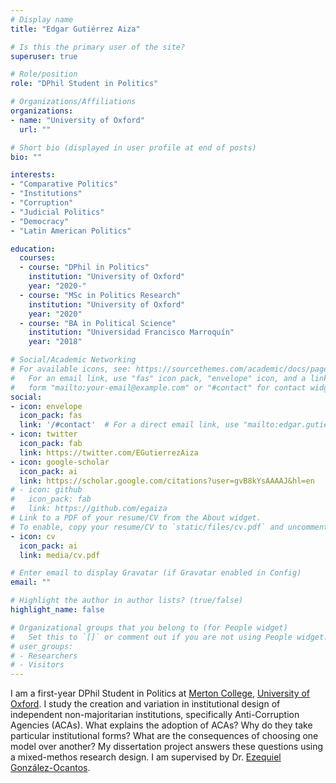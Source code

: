 ```yaml
---
# Display name
title: "Edgar Gutiérrez Aiza"

# Is this the primary user of the site?
superuser: true

# Role/position
role: "DPhil Student in Politics"

# Organizations/Affiliations
organizations:
- name: "University of Oxford"
  url: ""

# Short bio (displayed in user profile at end of posts)
bio: ""

interests:
- "Comparative Politics"
- "Institutions"
- "Corruption"
- "Judicial Politics"
- "Democracy"
- "Latin American Politics"

education:
  courses:
  - course: "DPhil in Politics"
    institution: "University of Oxford"
    year: "2020-"
  - course: "MSc in Politics Research"
    institution: "University of Oxford"
    year: "2020"
  - course: "BA in Political Science"
    institution: "Universidad Francisco Marroquín"
    year: "2018"

# Social/Academic Networking
# For available icons, see: https://sourcethemes.com/academic/docs/page-builder/#icons
#   For an email link, use "fas" icon pack, "envelope" icon, and a link in the
#   form "mailto:your-email@example.com" or "#contact" for contact widget.
social:
- icon: envelope
  icon_pack: fas
  link: '/#contact'  # For a direct email link, use "mailto:edgar.gutierrez@politics.ox.ac.uk".
- icon: twitter
  icon_pack: fab
  link: https://twitter.com/EGutierrezAiza
- icon: google-scholar
  icon_pack: ai
  link: https://scholar.google.com/citations?user=gvB8kYsAAAAJ&hl=en
# - icon: github
#   icon_pack: fab
#   link: https://github.com/egaiza
# Link to a PDF of your resume/CV from the About widget.
# To enable, copy your resume/CV to `static/files/cv.pdf` and uncomment the lines below.
- icon: cv
  icon_pack: ai
  link: media/cv.pdf

# Enter email to display Gravatar (if Gravatar enabled in Config)
email: ""

# Highlight the author in author lists? (true/false)
highlight_name: false

# Organizational groups that you belong to (for People widget)
#   Set this to `[]` or comment out if you are not using People widget.
# user_groups:
# - Researchers
# - Visitors
---
```


I am a first-year DPhil Student in Politics at [Merton College](https://merton.ox.ac.uk), [University of Oxford](https://ox.ac.uk). I study the creation and variation in institutional design of independent non-majoritarian institutions, specifically Anti-Corruption Agencies (ACAs). What explains the adoption of ACAs? Why do they take particular institutional forms? What are the consequences of choosing one model over another? My dissertation project answers these questions using a mixed-methos research design. I am supervised by Dr. [Ezequiel González-Ocantos](https://www.politics.ox.ac.uk/academic-staff/ezequiel-gonzalez-ocantos.html).
